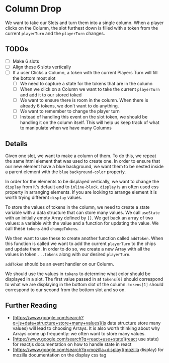# Column Drop
We want to take our Slots and turn them into a single column. When a player clicks on the Column, the slot furthest down is filled with a token from the current `playerTurn` and the `playerTurn` changes.

## TODOs
 - [ ] Make 6 slots
 - [ ] Align these 6 slots vertically
 - [ ] If a user Clicks a Column, a token with the current Players Turn will fill the bottom most slot
   - [ ] We need to capture a state for the tokens that are in the column
   - [ ] When we click on a Column we want to take the current `playerTurn` and add it to our stored toked
   - [ ] We want to ensure there is room in the column. When there is already 6 tokens, we don't want to do anything.
   - [ ] We want to remember to change the player turn
   - [ ] Instead of handling this event on the slot token, we should be handling it on the column itself. This will help us keep track of what to manipulate when we have many Columns

## Details
Given one slot, we want to make a column of them. To do this, we repeat the same html element that was used to create one. In order to ensure that our new element have a blue background, we want them to be nested inside a parent element with the `blue` `background-color` property.

In order for the elements to be displayed vertically, we want to change the `display` from it's default and to `inline-block`. `display` is an often used css property in arranging elements. If you are looking to arrange element it is worth trying different `display` values.

To store the values of tokens in the column, we need to create a state variable with a data structure that can store many values. We call `useState` with an initially empty Array defined by `[]`. We get back an array of two values: a variable with the value and a function for updating the value. We call these `tokens` and `changeTokens`.

We then want to use these to create another function called `addToken`. When this function is called we want to add the current `playerTurn` to the chips and update them. In order to do so, we create a new Array with all the values in token `...tokens` along with our desired `playerTurn`.

`addToken` should be an event handler on our Column.

We should use the values in `tokens` to determine what color should be displayed in a slot. The first value passed in at `tokens[0]` should correspond to what we are displaying in the bottom slot of the column. `tokens[1]` should correspond to our second from the bottom slot and so on.

## Further Reading
 - [https://www.google.com/search?q=js+data+structure+store+many+values](js data structure store many values) will lead to choosing Arrays. It is also worth thinking about why Arrays come up frequently: we often want to store many values.
 - [https://www.google.com/search?q=react+use+state](react use state) for reactjs documentation on how to handle state in react
 - [https://www.google.com/search?q=mozilla+display](mozilla display) for mozilla documentation on the display css tag
